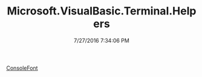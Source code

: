 ﻿---
title: Microsoft.VisualBasic.Terminal.Helpers
date: 7/27/2016 7:34:06 PM
---

[ConsoleFont](T-Microsoft.VisualBasic.Terminal.Helpers.ConsoleFont.html)
